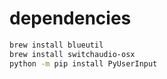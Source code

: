 # dependencies
```sh
brew install blueutil
brew install switchaudio-osx
python -m pip install PyUserInput
```
